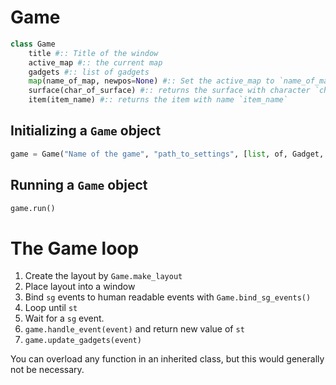 # Game

```python
class Game
    title #:: Title of the window
    active_map #:: the current map
    gadgets #:: list of gadgets
    map(name_of_map, newpos=None) #:: Set the active_map to `name_of_map`. If `newpos` is set, then player spawns there, else the default position.
    surface(char_of_surface) #:: returns the surface with character `char_of_surface`
    item(item_name) #:: returns the item with name `item_name`
```

## Initializing a `Game` object

```py
game = Game("Name of the game", "path_to_settings", [list, of, Gadget, Classes])
```

## Running a `Game` object

```py
game.run()
```

# The Game loop

1. Create the layout by `Game.make_layout`
2. Place layout into a window
3. Bind `sg` events to human readable events with `Game.bind_sg_events()`
4. Loop until `st`
  1. Wait for a `sg` event.
  2. `game.handle_event(event)` and return new value of `st`
  3. `game.update_gadgets(event)`

You can overload any function in an inherited class, but this would generally not be necessary.
